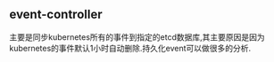 ## event-controller

主要是同步kubernetes所有的事件到指定的etcd数据库,其主要原因是因为kubernetes的事件默认1小时自动删除.持久化event可以做很多的分析.